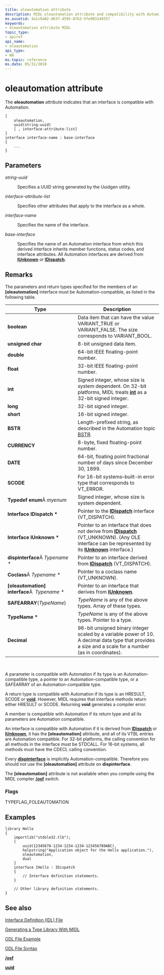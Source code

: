 ```yaml
---
title: oleautomation attribute
description: MIDL oleautomation attribute and compatibility with Automation.
ms.assetid: 4a1c9a02-d637-4595-87b3-5fe903149357
keywords:
- oleautomation attribute MIDL
topic_type:
- apiref
api_name:
- oleautomation
api_type:
- NA
ms.topic: reference
ms.date: 05/31/2018
---
```


# oleautomation attribute

The **oleautomation** attribute indicates that an interface is compatible with Automation.

``` syntax
[ 
    oleautomation, 
    uuid(string-uuid)
    [ , interface-attribute-list] 
] 
interface interface-name : base-interface
{
    ...
}
```

## Parameters

<dl> <dt>

*string-uuid* 
</dt> <dd>

Specifies a UUID string generated by the Uuidgen utility.

</dd> <dt>

*interface-attribute-list* 
</dt> <dd>

Specifies other attributes that apply to the interface as a whole.

</dd> <dt>

*interface-name* 
</dt> <dd>

Specifies the name of the interface.

</dd> <dt>

*base-interface* 
</dt> <dd>

Specifies the name of an Automation interface from which this derived interface inherits member functions, status codes, and interface attributes. All Automation interfaces are derived from [**IUnknown**](/windows/win32/api/unknwn/nn-unknwn-iunknown) or [**IDispatch**](/windows/win32/api/oaidl/nn-oaidl-idispatch).

</dd> </dl>

## Remarks

The parameters and return types specified for the members of an **\[oleautomation\]** interface must be Automation-compatible, as listed in the following table.



| Type                                            | Description                                                                                                                                                                                                   |
|-------------------------------------------------|---------------------------------------------------------------------------------------------------------------------------------------------------------------------------------------------------------------|
| **boolean**                                     | Data item that can have the value VARIANT\_TRUE or VARIANT\_FALSE. The size corresponds to VARIANT\_BOOL.                                                                                                     |
| **unsigned char**                               | 8-bit unsigned data item.                                                                                                                                                                                     |
| **double**                                      | 64-bit IEEE floating-point number.                                                                                                                                                                            |
| **float**                                       | 32-bit IEEE floating-point number.                                                                                                                                                                            |
| **int**                                         | Signed integer, whose size is system dependent. On 32-bit platforms, MIDL treats [**int**](int.md) as a 32-bit signed integer.                                                                               |
| **long**                                        | 32-bit signed integer.                                                                                                                                                                                        |
| **short**                                       | 16-bit signed integer.                                                                                                                                                                                        |
| **BSTR**                                        | Length-prefixed string, as described in the Automation topic [BSTR](/previous-versions/windows/desktop/automat/bstr).                                                                                                    |
| **CURRENCY**                                    | 8-byte, fixed floating-point number.                                                                                                                                                                          |
| **DATE**                                        | 64-bit, floating point fractional number of days since December 30, 1899.                                                                                                                                     |
| **SCODE**                                       | For 16-bit systems–built-in error type that corresponds to VT\_ERROR.                                                                                                                                         |
| **Typedef enum**Â *myenum*                      | Signed integer, whose size is system dependent.                                                                                                                                                               |
| **Interface IDispatch \***                      | Pointer to the [**IDispatch**](/windows/win32/api/oaidl/nn-oaidl-idispatch) interface (VT\_DISPATCH).                                                                                                                |
| **Interface IUnknown \***                       | Pointer to an interface that does not derive from [**IDispatch**](/windows/win32/api/oaidl/nn-oaidl-idispatch) (VT\_UNKNOWN). (Any OLE interface can be represented by its [**IUnknown**](/windows/win32/api/unknwn/nn-unknwn-iunknown) interface.) |
| **dispinterface**Â *Typename \**                | Pointer to an interface derived from [**IDispatch**](/windows/win32/api/oaidl/nn-oaidl-idispatch) (VT\_DISPATCH).                                                                                                    |
| **Coclass**Â *Typename \**                      | Pointer to a coclass name (VT\_UNKNOWN).                                                                                                                                                                      |
| **\[oleautomation\] interface**Â  *Typename \** | Pointer to an interface that derives from [**IUnknown**](/windows/win32/api/unknwn/nn-unknwn-iunknown).                                                                                                                                      |
| **SAFEARRAY**(*TypeName*)                       | *TypeName* is any of the above types. Array of these types.                                                                                                                                                   |
| **TypeName \***                                 | *TypeName* is any of the above types. Pointer to a type.                                                                                                                                                      |
| **Decimal**                                     | 96-bit unsigned binary integer scaled by a variable power of 10. A decimal data type that provides a size and a scale for a number (as in coordinates).                                                       |



 

A parameter is compatible with Automation if its type is an Automation-compatible type, a pointer to an Automation-compatible type, or a SAFEARRAY of an Automation-compatible type.

A return type is compatible with Automation if its type is an HRESULT, SCODE or [**void**](void.md). However, MIDL requires that interface methods return either HRESULT or SCODE. Returning **void** generates a compiler error.

A member is compatible with Automation if its return type and all its parameters are Automation compatible.

An interface is compatible with Automation if it is derived from [**IDispatch**](/windows/win32/api/oaidl/nn-oaidl-idispatch) or [**IUnknown**](/windows/win32/api/unknwn/nn-unknwn-iunknown), it has the **\[oleautomation\]** attribute, and all of its VTBL entries are Automation compatible. For 32-bit platforms, the calling convention for all methods in the interface must be STDCALL. For 16-bit systems, all methods must have the CDECL calling convention.

Every [**dispinterface**](dispinterface.md) is implicitly Automation-compatible. Therefore you should not use the **\[oleautomation\]** attribute on **dispinterface**.

The **\[oleautomation\]** attribute is not available when you compile using the MIDL compiler [**/osf**](-osf.md) switch.

### Flags

TYPEFLAG\_FOLEAUTOMATION

## Examples

``` syntax
library Hello
{
    importlib("stdole32.tlb");
    [
        uuid(12345678-1234-1234-1234-123456789ABC),
        helpstring("Application object for the Hello application."),
        oleautomation,
        dual
    ]
    interface IHello : IDispatch
    {
        // Interface definition statements.
    }

    // Other library definition statements.
}
```

## See also

<dl> <dt>

[Interface Definition (IDL) File](interface-definition-idl-file.md)
</dt> <dt>

[Generating a Type Library With MIDL](generating-a-type-library-with-midl-2.md)
</dt> <dt>

[ODL File Example](/previous-versions/windows/desktop/automat/odl-file-example)
</dt> <dt>

[ODL File Syntax](/previous-versions/windows/desktop/automat/odl-file-syntax)
</dt> <dt>

[**/osf**](-osf.md)
</dt> <dt>

[**uuid**](uuid.md)
</dt> </dl>

 

 